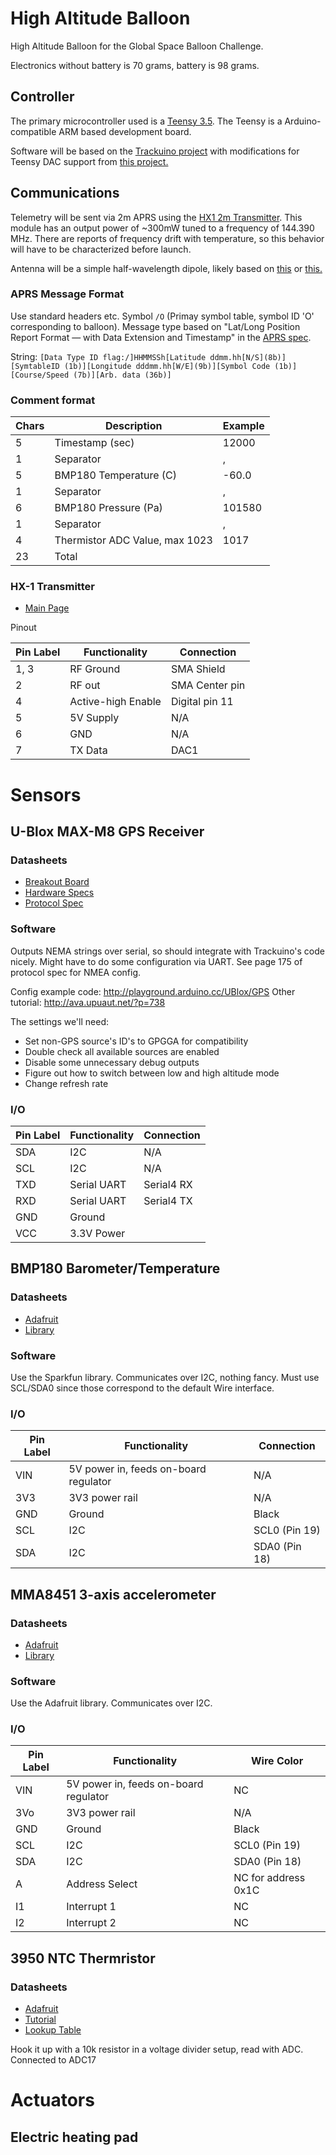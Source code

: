 # High Altitude Balloon
High Altitude Balloon for the Global Space Balloon Challenge.

Electronics without battery is 70 grams, battery is 98 grams.

## Controller
The primary microcontroller used is a [Teensy 3.5](https://www.pjrc.com/store/teensy35.html). The Teensy is a Arduino-compatible ARM based development board. 

Software will be based on the [Trackuino project](https://github.com/trackuino/trackuino) with modifications for Teensy DAC support from [this project.](https://github.com/rvnash/aprs_teensy31)

## Communications
Telemetry will be sent via 2m APRS using the [HX1 2m Transmitter](http://www.radiometrix.com/content/hx1). This module has an output power of ~300mW tuned to a frequency of 144.390 MHz. There are reports of frequency drift with temperature, so this behavior will have to be characterized before launch.

Antenna will be a simple half-wavelength dipole, likely based on [this](http://bear.sbszoo.com/construction/antenna/cf/hwcf2.htm) or [this.](http://bear.sbszoo.com/construction/antenna/cf/hwcf1.htm)

### APRS Message Format
Use standard headers etc. Symbol `/O` (Primay symbol table, symbol ID 'O' corresponding to balloon). Message type based on "Lat/Long Position Report Format — with Data Extension and Timestamp" in the [APRS spec](http://www.aprs.org/doc/APRS101.PDF).

String:
`[Data Type ID flag:/]HHMMSSh[Latitude ddmm.hh[N/S](8b)][SymtableID (1b)][Longitude dddmm.hh[W/E](9b)][Symbol Code (1b)][Course/Speed (7b)][Arb. data (36b)]`  

### Comment format
Chars | Description | Example
----- | ----------- | -------
5 | Timestamp (sec) | 12000
1 | Separator | ,
5 | BMP180 Temperature (C) | -60.0
1 | Separator | ,
6 | BMP180 Pressure (Pa) | 101580
1 | Separator | ,
4 | Thermistor ADC Value, max 1023 | 1017
23 | Total |



### HX-1 Transmitter
- [Main Page](http://www.radiometrix.com/content/hx1)

Pinout

Pin Label | Functionality | Connection
--------- | ------------- | ----------
1, 3 | RF Ground | SMA Shield
2 | RF out | SMA Center pin
4 | Active-high Enable | Digital pin 11
5 | 5V Supply | N/A
6 | GND | N/A
7 | TX Data | DAC1

# Sensors
## U-Blox MAX-M8 GPS Receiver
### Datasheets
- [Breakout Board](https://store.uputronics.com/?route=product/product&product_id=72)
- [Hardware Specs](https://www.u-blox.com/sites/default/files/MAX-M8-FW3_DataSheet_%28UBX-15031506%29.pdf)
- [Protocol Spec](https://www.u-blox.com/sites/default/files/products/documents/u-blox8-M8_ReceiverDescrProtSpec_%28UBX-13003221%29_Public.pdf)

### Software
Outputs NEMA strings over serial, so should integrate with Trackuino's code nicely. Might have to do some configuration via UART. See page 175 of protocol spec for NMEA config. 

Config example code: http://playground.arduino.cc/UBlox/GPS
Other tutorial: http://ava.upuaut.net/?p=738

The settings we'll need:
- Set non-GPS source's ID's to GPGGA for compatibility
- Double check all available sources are enabled
- Disable some unnecessary debug outputs
- Figure out how to switch between low and high altitude mode
- Change refresh rate

### I/O
Pin Label | Functionality | Connection
--------- | ------------- | ----------
SDA | I2C | N/A
SCL | I2C | N/A 
TXD | Serial UART | Serial4 RX
RXD | Serial UART | Serial4 TX
GND | Ground | 
VCC | 3.3V Power | 

## BMP180 Barometer/Temperature
### Datasheets
- [Adafruit](https://www.adafruit.com/products/1603)
- [Library](https://learn.sparkfun.com/tutorials/bmp180-barometric-pressure-sensor-hookup-/installing-the-arduino-library)

### Software
Use the Sparkfun library. Communicates over I2C, nothing fancy. Must use SCL/SDA0 since those correspond to the default Wire interface.

### I/O
Pin Label | Functionality | Connection
--------- | ------------- | ----------
VIN | 5V power in, feeds on-board regulator | N/A
3V3 | 3V3 power rail | N/A 
GND | Ground | Black
SCL | I2C | SCL0 (Pin 19)
SDA | I2C | SDA0 (Pin 18)

## MMA8451 3-axis accelerometer
### Datasheets
- [Adafruit](https://www.adafruit.com/product/2019)
- [Library](https://learn.adafruit.com/adafruit-mma8451-accelerometer-breakout/wiring-and-test)

### Software
Use the Adafruit library. Communicates over I2C.

### I/O
Pin Label | Functionality | Wire Color
--------- | ------------- | ----------
VIN | 5V power in, feeds on-board regulator | NC
3Vo | 3V3 power rail | N/A 
GND | Ground | Black
SCL | I2C | SCL0 (Pin 19)
SDA | I2C | SDA0 (Pin 18)
A | Address Select | NC for address 0x1C
I1 | Interrupt 1 | NC
I2 | Interrupt 2 | NC

## 3950 NTC Thermristor
### Datasheets
- [Adafruit](https://www.adafruit.com/product/372)
- [Tutorial](https://learn.adafruit.com/thermistor/using-a-thermistor)
- [Lookup Table](https://cdn-shop.adafruit.com/datasheets/103_3950_lookuptable.pdf)

Hook it up with a 10k resistor in a voltage divider setup, read with ADC. Connected to ADC17

# Actuators

## Electric heating pad
